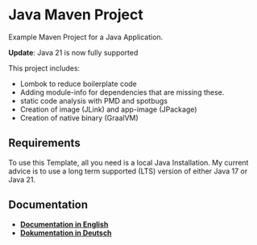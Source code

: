 # Java Maven Project

Example Maven Project for a Java Application.

**Update**: Java 21 is now fully supported

This project includes:
- Lombok to reduce boilerplate code
- Adding module-info for dependencies that are missing these.
- static code analysis with PMD and spotbugs
- Creation of image (JLink) and app-image (JPackage)
- Creation of native binary (GraalVM)

## Requirements
To use this Template, all you need is a local Java Installation.
My current advice is to use a long term supported (LTS) version of either Java 17 or Java 21.

## Documentation

- **[Documentation in English](documentation/en/_Index.md)**
- **[Dokumentation in Deutsch](documentation/de/_Index.md)**